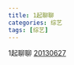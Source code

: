 ```yaml
---
title: 1起聊聊
categories: 综艺
tags: [综艺]
---
```


1起聊聊 [20130627](https://tv.cctv.com/2013/06/28/VIDE1372359971658183.shtml)